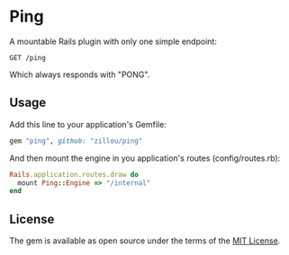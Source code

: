 # Ping
A mountable Rails plugin with only one simple endpoint:

    GET /ping

Which always responds with "PONG".

## Usage
Add this line to your application's Gemfile:

```ruby
gem "ping", github: "zillou/ping"
```

And then mount the engine in you application's routes (config/routes.rb):

```ruby
Rails.application.routes.draw do
  mount Ping::Engine => "/internal"
end
```

## License
The gem is available as open source under the terms of the [MIT License](http://opensource.org/licenses/MIT).
